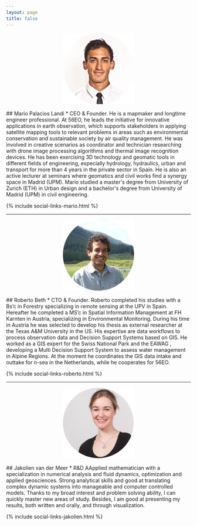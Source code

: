 ```yaml
---
layout: page
title: false
---
```


<p align="center">
  <img src="/assets/images/MarioPalacios_Small.jpeg">
</p>
## Mario Palacios Landi
* CEO & Founder. He is a mapmaker  and longtime engineer professional. At 56EO, he leads the initiative for innovative applications in earth observation, which supports stakeholders in applying satellite mapping tools to relevant problems in areas such as environmental conservation and sustainable society by air quality management. He was involved in creative scenarios as coordinator and technician researching with drone image processing algorithms and thermal image recognition devices. He has been exercising  3D technology and geomatic tools in different fields of engineering, especially hydrology, hydraulics, urban and transport for more than 4 years in the private sector in Spain. He is also an active lecturer at seminars where geomatics and civil works find a synergy space in Madrid (UPM). Mario studied a master's degree from University of Zurich (ETH) in Urban design and a bachelor's degree from University of Madrid (UPM) in civil engineering.

{% include social-links-mario.html %}

---
<p align="center">
  <img src="/assets/images/RobertoBeth_Small.jpeg">
</p>
## Roberto Beth
* CTO & Founder. Roberto completed his studies with a Bs’c in Forestry specializing in remote sensing at the UPV in Spain. Hereafter he completed a MS’c in Spatial Information Management at FH Karnten in Austria, specializing in Environmental Monitoring. During his time in Austria he was selected to develop his thesis as external researcher at the Texas A&M University in the US. His expertise are data workflows to process observation data and Decision Support Systems based on GIS. He worked as a GIS expert for the Swiss National Park and the EAWAG , developing a Multi Decision Support System to assess water management in Alpine Regions. At the moment he coordinates the GIS data intake and outtake for n-sea in the Netherlands, while he cooperates for 56EO.

{% include social-links-roberto.html %}

---
<p align="center">
  <img src="/assets/images/JakolienMeer_Small.jpeg">
</p>
## Jakolien van der Meer
* R&D
AApplied mathematician with a specialization in numerical analysis and fluid dynamics, optimization and applied geosciences. Strong analytical skills and good at translating complex dynamic systems into manageable and computer controlled models. Thanks to my broad interest and problem solving ability, I can quickly master new areas of study. Besides, I am good at presenting my results, both written and orally, and through visualization.

{% include social-links-jakolien.html %}
